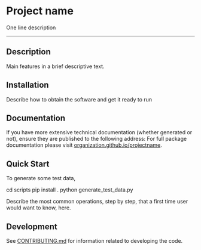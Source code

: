 # Project name

One line description

---

## Description

Main features in a brief descriptive text.

## Installation

Describe how to obtain the software and get it ready to run

## Documentation

If you have more extensive technical documentation (whether generated or not), ensure they are published to the following address:
For full package documentation please visit
[organization.github.io/projectname](https://organization.github.io/projectname/index.html).

## Quick Start

To generate some test data,

cd scripts
pip install .
python generate_test_data.py

Describe the most common operations, step by step, that a first time user would want to know, here.

## Development

See [CONTRIBUTING.md](CONTRIBUTING.md) for information related to developing the code.
